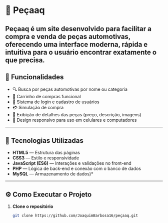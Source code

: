 # 🧩 Peçaaq
Peçaaq é um site desenvolvido para facilitar a **compra e venda de peças automotivas**, oferecendo uma interface moderna, rápida e intuitiva para o usuário encontrar exatamente o que precisa.
---
## 🚗 Funcionalidades

- 🔍 Busca por peças automotivas por nome ou categoria  
- 🛒 Carrinho de compras funcional  
- 👤 Sistema de login e cadastro de usuários  
- 💳 Simulação de compra  
- 🧾 Exibição de detalhes das peças (preço, descrição, imagens)  
- 📱 Design responsivo para uso em celulares e computadores  

---

## 🧰 Tecnologias Utilizadas

- **HTML5** — Estrutura das páginas  
- **CSS3** — Estilo e responsividade  
- **JavaScript (ES6)** — Interações e validações no front-end  
- **PHP** — Lógica de back-end e conexão com o banco de dados  
- **MySQL** — Armazenamento de dados)*  
---

## ⚙️ Como Executar o Projeto

1. **Clone o repositório**
   ```bash
   git clone https://github.com/JoaquimBarbosa16/peçaaq.git

